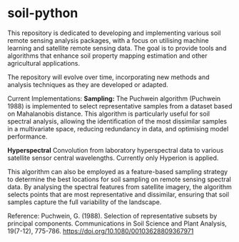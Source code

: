 # soil-python
This repository is dedicated to developing and implementing various soil remote sensing analysis packages, with a focus on utilising machine learning and satellite remote sensing data. The goal is to provide tools and algorithms that enhance soil property mapping estimation and other agricultural applications.

The repository will evolve over time, incorporating new methods and analysis techniques as they are developed or adapted.

Current Implementations:
**Sampling:**
The Puchwein algorithm (Puchwein 1988) is implemented to select representative samples from a dataset based on Mahalanobis distance. This algorithm is particularly useful for soil spectral analysis, allowing the identification of the most dissimilar samples in a multivariate space, reducing redundancy in data, and optimising model performance.

**Hyperspectral**
Convolution from laboratory hyperspectral data to various satellite sensor central wavelengths. Currently only Hyperion is applied.

This algorithm can also be employed as a feature-based sampling strategy to determine the best locations for soil sampling on remote sensing spectral data. By analysing the spectral features from satellite imagery, the algorithm selects points that are most representative and dissimilar, ensuring that soil samples capture the full variability of the landscape.

Reference:
Puchwein, G. (1988). Selection of representative subsets by principal components. Communications in Soil Science and Plant Analysis, 19(7-12), 775-786. https://doi.org/10.1080/00103628809367971
